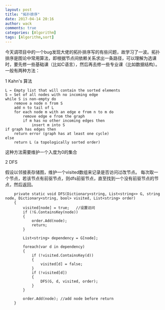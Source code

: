 ```yaml
---
layout: post
title: "拓扑排序"
date: 2017-04-14 20:16
author: wack
comments: true
categories: [Algorithm]
tags: [Algorithm,sort]
---
```


今天调项目中的一个bug发现大佬的拓扑排序写的有些问题，故学习了一波。拓扑排序是图论中常用算法，即根据节点间依赖关系求出一条路径，可以理解为选课时，要先修一些基础课（比如C语言），然后再去修一些专业课（比如数据结构）。 一般有两种方法：

1 Kahn's 算法

	L ← Empty list that will contain the sorted elements
	S ← Set of all nodes with no incoming edge
	while S is non-empty do
	    remove a node n from S
	    add n to tail of L
	    for each node m with an edge e from n to m do
	        remove edge e from the graph
	        if m has no other incoming edges then
	            insert m into S
	if graph has edges then
	    return error (graph has at least one cycle)
	else 
	    return L (a topologically sorted order)

这种方法需要维护一个入度为0的集合

2 DFS

假设以邻接表存储图，维护一个visited数组来记录是否访问过改节点。
每次取一个节点，若该节点有前驱节点，则dfs前驱节点，直至找到一个没有前驱节点的节点，然后返回。

        private static void DFS(Dictionary<string, List<string>> G, string node, Dictionary<string, bool> visited, List<string> order)
        {
            visited[node] = true;	//设置访问
            if (!G.ContainsKey(node))
            {
                order.Add(node);
                return;
            }

            List<string> dependency = G[node];

            foreach(var d in dependency)
            {
                if (!visited.ContainsKey(d))
                {
                    visited[d] = false;
                }
                if (!visited[d])
                {
                    DFS(G, d, visited, order);
                }
            }

            order.Add(node); //add node before return
        }

